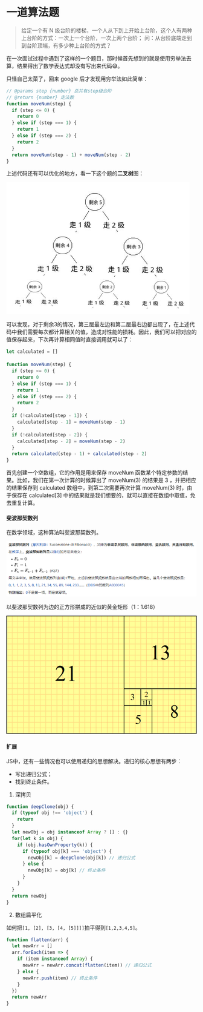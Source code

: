 # 一道算法题

> 给定一个有 N 级台阶的楼梯，一个人从下到上开始上台阶，这个人有两种上台阶的方式：一次上一个台阶，一次上两个台阶；
> 问：从台阶底端走到到台阶顶端，有多少种上台阶的方式？

在一次面试过程中遇到了这样的一个题目，那时候首先想到的就是使用穷举法去算，结果得出了数学表达式却没有写出来代码:sweat_smile:。

只怪自己太菜了，回来 google 后才发现用穷举法如此简单：

```js
// @params step {number} 总共有step级台阶
// @return {number} 走法数
function moveNum(step) {
  if (step <= 0) {
    return 0
  } else if (step === 1) {
    return 1
  } else if (step === 2) {
    return 2
  }
  return moveNum(step - 1) + moveNum(step - 2)
}
```

上述代码还有可以优化的地方，看一下这个题的**二叉树**图：

![](../images/binary-tree.jpg)

可以发现，对于剩余3的情况，第三层最左边和第二层最右边都出现了，在上述代码中我们需要每次都计算相关的值，造成对性能的损耗。因此，我们可以把对应的值保存起来，下次再计算相同值时直接调用就可以了：

```js
let calculated = []

function moveNum(step) {
  if (step <= 0) {
    return 0
  } else if (step === 1) {
    return 1
  } else if (step === 2) {
    return 2
  }
  if (!calculated[step - 1]) {
    calculated[step - 1] = moveNum(step - 1) 
  }
  if (!calculated[step - 2]) {
    calculated[step - 2] = moveNum(step - 2) 
  }
  return calculated(step - 1) + calculated(step - 2)
}
```

首先创建一个空数组，它的作用是用来保存 moveNum 函数某个特定参数的结果。比如，我们在第一次计算的时候算出了 moveNum(3) 的结果是 3 ，并把相应的结果保存到 calculated 数组中，到第二次需要再次计算 moveNum(3) 时，由于保存在 calculated[3] 中的结果就是我们想要的，就可以直接在数组中取值，免去重复计算。

#### 斐波那契数列

在数学领域，这种算法叫斐波那契数列。

![](../images/fibonacci.png)

以斐波那契数列为边的正方形拼成的近似的黄金矩形（1：1.618）

![](../images/FibonacciBlocks.png)

#### 扩展

JS中，还有一些情况也可以使用递归的思想解决。递归的核心思想有两步：

- 写出递归公式；
- 找到终止条件。

1. 深拷贝

```js
function deepClone(obj) {
  if (typeof obj !== 'object') {
    return
  }
  let newObj = obj instanceof Array ? [] : {}
  for(let k in obj) {
    if (obj.hasOwnProperty(k)) {
      if (typeof obj[k] === 'object') {
        newObj[k] = deepClone(obj[k]) // 递归公式
      } else {
        newObj[k] = obj[k] // 终止条件
      }
    }
  }
  return newObj
}
```

2. 数组扁平化

如何把`[1, [2], [3, [4, [5]]]]`拍平得到`[1,2,3,4,5]`。

```js
function flatten(arr) {
  let newArr = []
  arr.forEach(item => {
    if (item instanceof Array) {
      newArr = newArr.concat(flatten(item)) // 递归公式
    } else {
      newArr.push(item) // 终止条件
    }
  })
  return newArr
}
```




<Vssue :title="$title"/>
